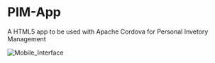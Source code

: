 PIM-App
=======

A HTML5 app to be used with Apache Cordova for Personal Invetory Management


![Mobile_Interface](https://raw.github.com/apoclyps/PIM-App/master/Samsung%20Galaxy%20SII.jpg)
